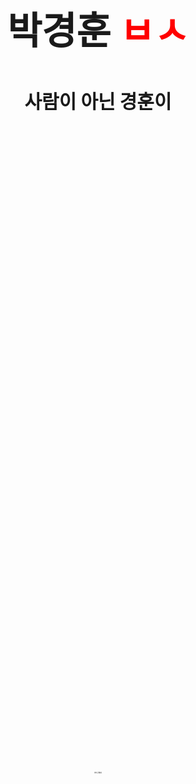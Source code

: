 <html>
  <head>
    <title>박경훈</title>
    <meta charset="utf-8">
    <style>
      a{
        text-decoration:none;
        color: red
      }
      body{
        text-align: right:
      }
      h2{
        font-size:60px;
      }
      h3{
        font-size:30px;
      }
      h4{
        font-size:2px;
      }
    </style>
  </head>
  <body>
   <p><center><h2>박경훈 <a href="https://ko.dict.naver.com/#/entry/koko/909fa2a4a8e24279a3e328829e7b5864" target="_blank">ㅂㅅ</a></h2></center></p>
  <p><center><h3>사람이 아닌 경훈이</h3></center></p>
    <p>&nbsp;</p>
    <p>&nbsp;</p>
    <p>&nbsp;</p>
    <p>&nbsp;</p>
    <p>&nbsp;</p>
    <p>&nbsp;</p>
    <p>&nbsp;</p>
    <p>&nbsp;</p>
    <p>&nbsp;</p>
    <p>&nbsp;</p>
    <p>&nbsp;</p>
    <p>&nbsp;</p>
    <p>&nbsp;</p>
    <p>&nbsp;</p>
    <p>&nbsp;</p>
    <p>&nbsp;</p>
    <p>&nbsp;</p>
    <p>&nbsp;</p>
    <p>&nbsp;</p>
    <p>&nbsp;</p>
    <p>&nbsp;</p>
    <p>&nbsp;</p>
    <p>&nbsp;</p>
    <p>&nbsp;</p>
    <p>&nbsp;</p>
    <p>&nbsp;</p>
    <p>&nbsp;</p>
    <p>&nbsp;</p>
    <p>&nbsp;</p>
    <p>&nbsp;</p>
    <p>&nbsp;</p>
    <p>&nbsp;</p>
    <p>&nbsp;</p>
    <p><center><h4>민초는 맛있다</h4></center></p>
  </body>
</html>
